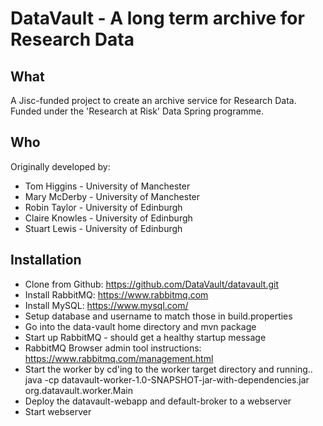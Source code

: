 DataVault - A long term archive for Research Data
=================================================

What
----
A Jisc-funded project to create an archive service for Research Data.  Funded under the 'Research at Risk' Data Spring programme.

Who
---
Originally developed by:

 * Tom Higgins - University of Manchester
 * Mary McDerby - University of Manchester
 * Robin Taylor - University of Edinburgh
 * Claire Knowles - University of Edinburgh
 * Stuart Lewis - University of Edinburgh

Installation
------------

 *  Clone from Github: https://github.com/DataVault/datavault.git
 *  Install RabbitMQ: https://www.rabbitmq.com
 *  Install MySQL: https://www.mysql.com/
 *  Setup database and username to match those in build.properties
 *  Go into the data-vault home directory and mvn package
 *  Start up RabbitMQ - should get a healthy startup message
 *  RabbitMQ Browser admin tool instructions: https://www.rabbitmq.com/management.html
 *  Start the worker by cd'ing to the worker target directory and running..
    java -cp datavault-worker-1.0-SNAPSHOT-jar-with-dependencies.jar org.datavault.worker.Main
 *  Deploy the datavault-webapp and default-broker to a webserver
 *  Start webserver